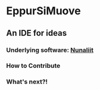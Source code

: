 
# EppurSiMuove


## An IDE for ideas


### Underlying software: [Nunaliit](https://github.com/GCRC/nunaliit)


### How to Contribute


### What's next?!

